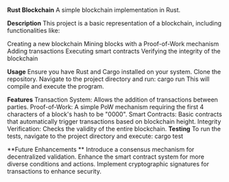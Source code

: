 **Rust Blockchain**
A simple blockchain implementation in Rust.

**Description**
This project is a basic representation of a blockchain, including functionalities like:

Creating a new blockchain
Mining blocks with a Proof-of-Work mechanism
Adding transactions
Executing smart contracts
Verifying the integrity of the blockchain

**Usage**
Ensure you have Rust and Cargo installed on your system.
Clone the repository.
Navigate to the project directory and run:
cargo run
This will compile and execute the program.

**Features**
Transaction System: Allows the addition of transactions between parties.
Proof-of-Work: A simple PoW mechanism requiring the first 4 characters of a block's hash to be "0000".
Smart Contracts: Basic contracts that automatically trigger transactions based on blockchain height.
Integrity Verification: Checks the validity of the entire blockchain.
**Testing**
To run the tests, navigate to the project directory and execute:
cargo test

**Future Enhancements
**
Introduce a consensus mechanism for decentralized validation.
Enhance the smart contract system for more diverse conditions and actions.
Implement cryptographic signatures for transactions to enhance security.
